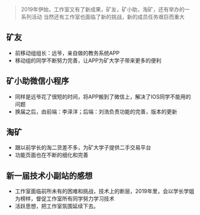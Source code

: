>2019年伊始，工作室又有了新成果，矿友，矿小助，淘矿，还有举办的一系列活动
>当然还有工作室也面临了新的挑战，新的成员任务艰巨而重大

## 矿友
+ 前移动组组长：远爷，亲自做的教务系统APP
+ 移动组的同学不断努力完善，让APP为矿大学子带来更多的便利

## 矿小助微信小程序
+ 同样是远爷花了很短的时间，将APP搬到了微信上，解决了IOS同学不能用的问题
+ 换届之后，由前端：李泽洋；后端：刘浩负责功能的完善，版本的更新

## 淘矿
+ 跟以前学长的淘二货差不多，为矿大学子提供二手交易平台
+ 功能页面也在不断的细化和完善

## 新一届技术小副站的感想
+ 工作室面临前所未有的困难和挑战，技术上的断层，2019年里，会以学长学姐为榜样，督促工作室所有同学努力学习技术
+ 活跃思想，把工作室氛围延续下去。